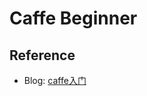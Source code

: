 # Caffe Beginner

## Reference

* Blog: [caffe入门](https://blog.kinpzz.com/2017/07/30/Caffe-%E5%85%A5%E9%97%A8/)

